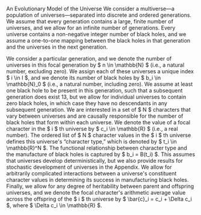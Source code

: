 An Evolutionary Model of the Universe
We consider a multiverse—a population of universes—separated into discrete and ordered generations. We assume that every generation contains a large, finite number of universes, and we allow for an infinite number of generations. Every universe contains a non-negative integer number of black holes, and we assume a one-to-one mapping between the black holes in that generation and the universes in the next generation.

We consider a particular generation, and we denote the number of universes in this focal generation by $ n \in \mathbb{N} $ (i.e., a natural number, excluding zero). We assign each of these universes a unique index $ i \in I $, and we denote its number of black holes by $ b_i \in \mathbb{N}_0 $ (i.e., a natural number, including zero). We assume at least one black hole to be present in this generation, such that a subsequent generation does exist 13, but we allow for individual universes to contain zero black holes, in which case they have no descendants in any subsequent generation. We are interested in a set of $ N $ characters that vary between universes and are causally responsible for the number of black holes that form within each universe. We denote the value of a focal character in the $ i $ th universe by $ c_i \in \mathbb{R} $ (i.e., a real number). The ordered list of $ N $ character values in the $ i $ th universe defines this universe's “character type,” which is denoted by $ t_i \in \mathbb{R}^N $. The functional relationship between character type and the manufacture of black holes is captured by $ b_i = B(t_i) $. This assumes that universes develop deterministically, but we also provide results for stochastic development of universes in the Appendix. We allow for arbitrarily complicated interactions between a universe's constituent character values in determining its success in manufacturing black holes. Finally, we allow for any degree of heritability between parent and offspring universes, and we denote the focal character's arithmetic average value across the offspring of the $ i $ th universe by $ \bar{c}_i = c_i + \Delta c_i $, where $ \Delta c_i \in \mathbb{R} $.

